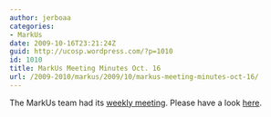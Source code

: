 ```yaml
---
author: jerboaa
categories:
- MarkUs
date: 2009-10-16T23:21:24Z
guid: http://ucosp.wordpress.com/?p=1010
id: 1010
title: MarkUs Meeting Minutes Oct. 16
url: /2009-2010/markus/2009/10/markus-meeting-minutes-oct-16/
---
```


The MarkUs team had its [weekly meeting](http://blog.markusproject.org/?p=599). Please have a look [here](http://blog.markusproject.org/?p=599).